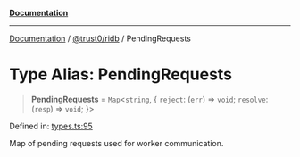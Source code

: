 [**Documentation**](../../../README.md)

***

[Documentation](../../../README.md) / [@trust0/ridb](../README.md) / PendingRequests

# Type Alias: PendingRequests

> **PendingRequests** = `Map`\<`string`, \{ `reject`: (`err`) => `void`; `resolve`: (`resp`) => `void`; \}\>

Defined in: [types.ts:95](https://github.com/trust0-project/RIDB/blob/9786676f4132a55aaec34d1edb0da16200ab0eba/packages/ridb/src/types.ts#L95)

Map of pending requests used for worker communication.
